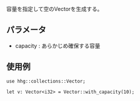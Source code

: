 容量を指定して空のVectorを生成する。

## パラメータ

* capacity : あらかじめ確保する容量

## 使用例

```
use hhg::collections::Vector;

let v: Vector<i32> = Vector::with_capacity(10);
```
